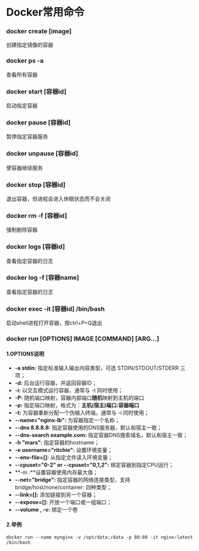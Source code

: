 # Docker常用命令

### docker create [image]

创建指定镜像的容器

### docker ps -a

查看所有容器

### docker start [容器id]

启动指定容器

### docker pause [容器id]

暂停指定容器服务

### docker unpause [容器id]

使容器继续服务

### docker stop [容器id]

退出容器，但进程会进入休眠状态而不会关闭

### docker rm -f [容器id]

强制删除容器

### docker logs [容器id]

查看指定容器的日志

### docker log -f [容器name]

查看指定容器的日志

### docker exec -it [容器id] /bin/bash

启动shell进程打开容器，按ctrl+P+Q退出



### docker run [OPTIONS] IMAGE [COMMAND] [ARG...]

#### 1.OPTIONS说明

- **-a stdin:** 指定标准输入输出内容类型，可选 STDIN/STDOUT/STDERR 三项；
- **-d:** 后台运行容器，并返回容器ID；
- **-i:** 以交互模式运行容器，通常与 -t 同时使用；
- **-P:** 随机端口映射，容器内部端口**随机**映射到主机的端口
- **-p:** 指定端口映射，格式为：**主机(宿主)端口:容器端口**
- **-t:** 为容器重新分配一个伪输入终端，通常与 -i 同时使用；
- **--name="nginx-lb":** 为容器指定一个名称；
- **--dns 8.8.8.8:** 指定容器使用的DNS服务器，默认和宿主一致；
- **--dns-search example.com:** 指定容器DNS搜索域名，默认和宿主一致；
- **-h "mars":** 指定容器的hostname；
- **-e username="ritchie":** 设置环境变量；
- **--env-file=[]:** 从指定文件读入环境变量；
- **--cpuset="0-2" or --cpuset="0,1,2":** 绑定容器到指定CPU运行；
- **-m :**设置容器使用内存最大值；
- **--net="bridge":** 指定容器的网络连接类型，支持 bridge/host/none/container: 四种类型；
- **--link=[]:** 添加链接到另一个容器；
- **--expose=[]:** 开放一个端口或一组端口；
- **--volume , -v:** 绑定一个卷



#### 2.举例

```
docker run --name mynginx -v /opt/data:/data -p 80:80 -it nginx:latest /bin/bash
```

